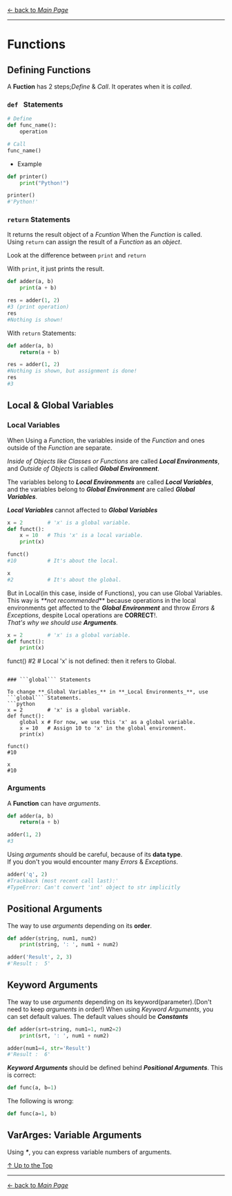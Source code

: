 [← back to *Main Page*](https://github.com/dawkiny/Python3/blob/master/README.md)

---
# Functions

## Defining Functions

A **Fuction** has 2 steps;_Define_ & _Call_.
It operates when it is _called_.

### ```def ``` Statements

```python
# Define
def func_name():
    operation

# Call
func_name()
```

* Example
```python
def printer()
    print("Python!")

printer()
#'Python!'
```


### ```return``` Statements

It returns the result object of a _Fcuntion_ When the _Function_ is called.  
Using ```return``` can assign the result of a _Function_ as an _object_.

Look at the difference between ```print``` and ```return```

With ```print```, it just prints the result.
```python
def adder(a, b)
    print(a + b)

res = adder(1, 2)
#3 (print operation)
res
#Nothing is shown!
```

With ```return``` Statements:
```python
def adder(a, b)
    return(a + b)

res = adder(1, 2)
#Nothing is shown, but assignment is done!
res
#3
```

## Local & Global Variables

### Local Variables

When Using a _Function_, the variables inside of the _Function_ and ones outside of the _Function_ are separate.  

_Inside of Objects like Classes or Functions_ are called **_Local Environments_**,  
and _Outside of Objects_ is called **_Global Environment_**.  

The variables belong to **_Local Environments_** are called **_Local Variables_**,  
and the variables belong to **_Global Environment_** are called **_Global Variables_**.  

**_Local Variables_** cannot affected to **_Global Variables_**
```python
x = 2        # 'x' is a global variable.
def funct():
    x = 10   # This 'x' is a local variable.
    print(x)

funct()
#10          # It's about the local.

x
#2           # It's about the global.
```


But in Local(in this case, inside of Functions), you can use Global Variables.  
This way is _**not recommended_** because operations in the local environments get affected to the **_Global Environment_** and throw _Errors & Exceptions_, despite Local operations are **CORRECT**!.  
_That's why we should use **Arguments**._

```python
x = 2        # 'x' is a global variable.
def funct():
    print(x)
```
funct()
#2           # Local 'x' is not defined: then it refers to Global.
```

### ```global``` Statements

To change **_Global Variables_** in **_Local Environments_**, use ```global``` Statements.  
```python
x = 2        # 'x' is a global variable.
def funct():
    global x # For now, we use this 'x' as a global variable.
    x = 10   # Assign 10 to 'x' in the global environment.
    print(x)

funct()
#10

x
#10
```


### Arguments

A **Function** can have _arguments_.
```python
def adder(a, b)
    return(a + b)

adder(1, 2)
#3
```

Using _arguments_ should be careful, because of its **data type**.  
If you don't you would encounter many _Errors_ & _Exceptions_.
```python
adder('q', 2)
#Trackback (most recent call last):'
#TypeError: Can't convert 'int' object to str implicitly
```


## Positional Arguments

The way to use _arguments_ depending on its **order**.
```python
def adder(string, num1, num2)
    print(string, ': ', num1 + num2)

adder('Result', 2, 3)
#'Result :  5'
```

## Keyword Arguments

The way to use _arguments_ depending on its keyword(parameter).(Don't need to keep _arguments_ in order!)
When using _Keyword Arguments_, you can set default values.
The default values should be **_Constants_**
```python
def adder(srt=string, num1=1, num2=2)
    print(srt, ': ', num1 + num2)

adder(num1=4, str='Result')
#'Result :  6'
```

**_Keyword Arguments_** should be defined behind **_Positional Arguments_**.
This is correct:
```python
def func(a, b=1)
```
The following is wrong:
```python
def func(a=1, b)
```


## VarArges: Variable Arguments

Using **_\*_**, you can express variable numbers of arguments.  



[↑ Up to the Top](#data-structure)





---
[← back to *Main Page*](https://github.com/dawkiny/Python3/blob/master/README.md)


